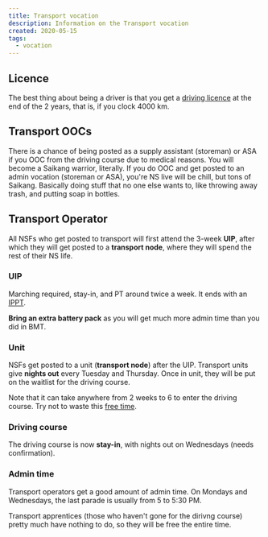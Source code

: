 ```yaml
---
title: Transport vocation
description: Information on the Transport vocation
created: 2020-05-15
tags:
  - vocation
---
```


## Licence
The best thing about being a driver is that you get a [driving licence](https://www.mindef.gov.sg/web/portal/mindef/news-and-events/latest-releases/article-detail/2018/january/02jan18-mq-001/) at the end of the 2 years, that is, if you clock 4000 km.

## Transport OOCs

There is a chance of being posted as a supply assistant (storeman) or ASA if you OOC from the driving course due to medical reasons. You will become a Saikang warrior, literally. If you do OOC and get posted to an admin vocation (storeman or ASA), you're NS live will be chill, but tons of Saikang. Basically doing stuff that no one else wants to, like throwing away trash, and putting soap in bottles.

## Transport Operator

All NSFs who get posted to transport will first attend the 3-week **UIP**, after which they will get posted to a **transport node**, where they will spend the rest of their NS life.


### UIP
Marching required, stay-in, and PT around twice a week. It ends with an [IPPT](/ippt).

**Bring an extra battery pack** as you will get much more admin time than you did in BMT.

### Unit

NSFs get posted to a unit (**transport node**) after the UIP. Transport units give **nights out** every Tuesday and Thursday. Once in unit, they will be put on the waitlist for the driving course.

Note that it can take anywhere from 2 weeks to 6 to enter the driving course. Try not to waste this [free time](/free-time).

### Driving course
The driving course is now **stay-in**, with nights out on Wednesdays (needs confirmation).

### Admin time

Transport operators get a good amount of admin time. On Mondays and Wednesdays, the last parade is usually from 5 to 5:30 PM.

Transport apprentices (those who haven't gone for the dirivng course) pretty much have nothing to do, so they will be free the entire time.

<!--
### TO rights
- Do not move vehicle if you are tired or unwell.
- Turn down in between details not in accordance to the authorised indent.
- Not to move the vehicle if vehicle commander or passenger are not adhering to safety discipline rules (seat belt, safety strap, smoking, rowdy behaviour, etc).
- To highlight the need to change the original route plan if there are astable that hinders the way to the destination. 
- The right to stop the vehicle at a safe location if inconvenience/ nuisance is caused to the public or if the VC still falls asleep despite reminder. 
- The right to turn down request that is not part of the driver's job scope. Entitled to the same type of ration as the rest of the personnel during any type of support.
- A proper resting area must be catered while waiting to perform any mission.
- Be treated equally, have enough rest/sleep and be allowed to report sick at the medical centre if necessary. Minimum 10 mins rest for each hour of continuous driving, for exercise duration exceeding 24hrs, have a minimum of 4 hrs of rest in the subsequent 24 hrs. 
- Communication on the move shall be maintained via the VC's handphone. The driver is not allowed to answer a phone call during the move.
- Be briefed of the route before going off for a detail including if the route passes through ERP gantry.
- To ask the VC to go down to ground guide while reversing or going through difficult or narrow terrain.
-->
